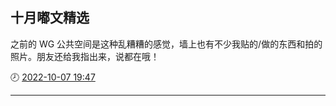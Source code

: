 ## 十月嘟文精选

<div class="status_box"><div class="status_content"><p>之前的 WG 公共空间是这种乱糟糟的感觉，墙上也有不少我贴的/做的东西和拍的照片。朋友还给我指出来，说都在哦！</p></div><div class="status_stat"><div class="status_date">🕗 <a class="status_dt" href="https://m.cmx.im/@komma/109128243644712303" target="_blank">2022-10-07 19:47</a></div>

---
